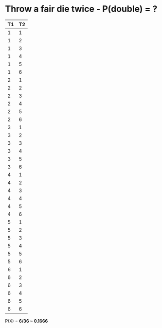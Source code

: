# Throw a fair die twice - P(double) = ?

|T1 |T2 |
|---|---|
| 1 | 1 | X
| 1 | 2 | 
| 1 | 3 | 
| 1 | 4 | 
| 1 | 5 | 
| 1 | 6 | 
| 2 | 1 | 
| 2 | 2 | X 
| 2 | 3 | 
| 2 | 4 | 
| 2 | 5 | 
| 2 | 6 | 
| 3 | 1 | 
| 3 | 2 | 
| 3 | 3 | X
| 3 | 4 | 
| 3 | 5 | 
| 3 | 6 | 
| 4 | 1 | 
| 4 | 2 | 
| 4 | 3 | 
| 4 | 4 | X
| 4 | 5 | 
| 4 | 6 | 
| 5 | 1 | 
| 5 | 2 | 
| 5 | 3 | 
| 5 | 4 | 
| 5 | 5 | X
| 5 | 6 | 
| 6 | 1 | 
| 6 | 2 | 
| 6 | 3 | 
| 6 | 4 | 
| 6 | 5 | 
| 6 | 6 | X

P(X) = **6/36 ~ 0.1666**